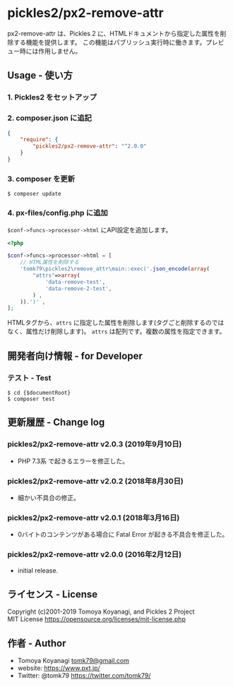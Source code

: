 pickles2/px2-remove-attr
=========

px2-remove-attr は、Pickles 2 に、HTMLドキュメントから指定した属性を削除する機能を提供します。
この機能はパブリッシュ実行時に働きます。プレビュー時には作用しません。


## Usage - 使い方

### 1. Pickles2 をセットアップ

### 2. composer.json に追記

```json
{
    "require": {
        "pickles2/px2-remove-attr": "^2.0.0"
    }
}
```

### 3. composer を更新

```
$ composer update
```

### 4. px-files/config.php に追加

`$conf->funcs->processor->html` にAPI設定を追加します。

```php
<?php

$conf->funcs->processor->html = [
    // HTML属性を削除する
    'tomk79\pickles2\remove_attr\main::exec('.json_encode(array(
        "attrs"=>array(
            'data-remove-test',
            'data-remove-2-test',
        ) ,
    )).')' ,
];
```

HTMLタグから、`attrs` に指定した属性を削除します(タグごと削除するのではなく、属性だけ削除します)。
`attrs` は配列です。複数の属性を指定できます。


## 開発者向け情報 - for Developer

### テスト - Test

```
$ cd {$documentRoot}
$ composer test
```

## 更新履歴 - Change log

### pickles2/px2-remove-attr v2.0.3 (2019年9月10日)

- PHP 7.3系 で起きるエラーを修正した。

### pickles2/px2-remove-attr v2.0.2 (2018年8月30日)

- 細かい不具合の修正。

### pickles2/px2-remove-attr v2.0.1 (2018年3月16日)

- 0バイトのコンテンツがある場合に Fatal Error が起きる不具合を修正した。

### pickles2/px2-remove-attr v2.0.0 (2016年2月12日)

- initial release.

## ライセンス - License

Copyright (c)2001-2019 Tomoya Koyanagi, and Pickles 2 Project<br />
MIT License https://opensource.org/licenses/mit-license.php


## 作者 - Author

- Tomoya Koyanagi <tomk79@gmail.com>
- website: <https://www.pxt.jp/>
- Twitter: @tomk79 <https://twitter.com/tomk79/>
